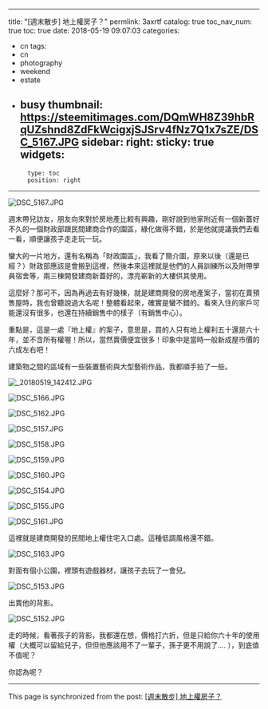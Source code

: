 
---
title: "[週末散步] 地上權房子？"
permlink: 3axrtf
catalog: true
toc_nav_num: true
toc: true
date: 2018-05-19 09:07:03
categories:
- cn
tags:
- cn
- photography
- weekend
- estate
- busy
thumbnail: https://steemitimages.com/DQmWH8Z39hbRqUZshnd8ZdFkWcigxjSJSrv4fNz7Q1x7sZE/DSC_5167.JPG
sidebar:
    right:
        sticky: true
widgets:
    -
        type: toc
        position: right
---


![DSC_5167.JPG](https://steemitimages.com/DQmWH8Z39hbRqUZshnd8ZdFkWcigxjSJSrv4fNz7Q1x7sZE/DSC_5167.JPG)

週末帶兒訪友，朋友向來對於房地產比較有興趣，剛好說到他家附近有一個新蓋好不久的一個財政部跟民間建商合作的園區，綠化做得不錯，於是他就提議我們去看一看，順便讓孩子走走玩一玩。

蠻大的一片地方，還有名稱為「財政園區」，我看了簡介圖，原來以後（還是已經？）財政部應該是會搬到這裡，然後本來這裡就是他們的人員訓練所以及附帶學員宿舍等，兩三棟開發建商新蓋好的，漂亮嶄新的大樓供其使用。

這麼好？那可不，因為再過去有好幾棟，就是建商開發的房地產案子，當初在賣預售屋時，我也曾聽說過大名呢！整體看起來，確實是蠻不錯的。看來入住的家戶可能還沒有很多，也還在持續銷售中的樣子（有銷售中心）。

重點是，這是一處『地上權』的案子，意思是，買的人只有地上權利五十還是六十年，並不含所有權喔！所以，當然賣價便宜很多！印象中是當時一般新成屋市價的六成左右吧！

建築物之間的區域有一些裝置藝術與大型藝術作品，我都順手拍了一些。

![_20180519_142412.JPG](https://steemitimages.com/DQmYBhcDpJWSTvsbMFn2hMad1M9PtA2rQaCWJZSaz8wSF6T/_20180519_142412.JPG)

![DSC_5166.JPG](https://steemitimages.com/DQmSZPfxeaTAW8cvAbnU5fYyxtwPWio6QhGRG1MWkNad5pj/DSC_5166.JPG)

![DSC_5162.JPG](https://steemitimages.com/DQmbfiZ7C6FszAwKeyNN3NERgumTSdZGwEbfpFwFDhHDFJr/DSC_5162.JPG)

![DSC_5157.JPG](https://steemitimages.com/DQmWB4gnP2vpSBZSQ2mFFERdsXhDw9yqaiiq7t7zCRfRduj/DSC_5157.JPG)

![DSC_5158.JPG](https://steemitimages.com/DQmQcUfEvNzt9xVgzjPrPzHWTADkxFATPTvbzV4XSRyL5EH/DSC_5158.JPG)

![DSC_5159.JPG](https://steemitimages.com/DQmWHgBEVHaR8U4xytygqDDhgsMsAq5ebdFvcTPTYcDZHXS/DSC_5159.JPG)

![DSC_5160.JPG](https://steemitimages.com/DQmWjn5e67ZnrqU89iT1e38rKND7RX7P2dXV55AqH6Ytzwb/DSC_5160.JPG)

![DSC_5154.JPG](https://steemitimages.com/DQmWC8u6p2yHovQkokt2swhAodPexobDtqZD7wHzwPDJUCr/DSC_5154.JPG)

![DSC_5155.JPG](https://steemitimages.com/DQmYpdyokPEYBXy96aY3KeqJHiXfRSwzcVf4EJy88FxiMnd/DSC_5155.JPG)

![DSC_5161.JPG](https://steemitimages.com/DQmbm6hpxmcfBGo4jFKKuQyc6pi7NtPMzGx6W439E42FMZr/DSC_5161.JPG)

這裡就是建商開發的民間地上權住宅入口處。這種低調風格還不錯。

![DSC_5163.JPG](https://steemitimages.com/DQmaxpZzDNJXzqLiFHuT3uyMuNA26iFj3XySsm2u7WHmgDE/DSC_5163.JPG)

對面有個小公園，裡頭有遊戲器材，讓孩子去玩了一會兒。

![DSC_5153.JPG](https://steemitimages.com/DQmTtHapongo2rsMPSyZNLzKQi1w2Scg9egjN6xidtunLin/DSC_5153.JPG)

出賣他的背影。

![DSC_5152.JPG](https://steemitimages.com/DQmT859C8jrB6ktHuJnj1jdKv7enqmu5C9EauxPYdyZ9Jkf/DSC_5152.JPG)

走的時候，看著孩子的背影，我都還在想，價格打六折，但是只給你六十年的使用權（大概可以留給兒子，但但他應該用不了一輩子，孫子更不用說了.... ），到底值不值呢？

你認為呢？


- - -

This page is synchronized from the post: [[週末散步] 地上權房子？](https://steemit.com/@deanliu/3axrtf)
